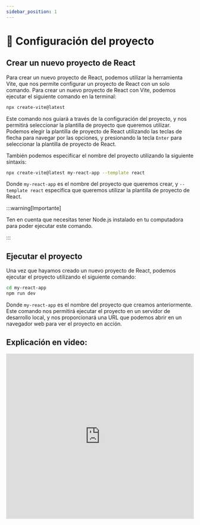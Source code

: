 ```yaml
---
sidebar_position: 1
---
```


# 🚧 Configuración del proyecto

## Crear un nuevo proyecto de React

Para crear un nuevo proyecto de React, podemos utilizar la herramienta Vite, que nos permite configurar un proyecto de React con un solo comando. Para crear un nuevo proyecto de React con Vite, podemos ejecutar el siguiente comando en la terminal:

```bash
npx create-vite@latest
```

Este comando nos guiará a través de la configuración del proyecto, y nos permitirá seleccionar la plantilla de proyecto que queremos utilizar. Podemos elegir la plantilla de proyecto de React utilizando las teclas de flecha para navegar por las opciones, y presionando la tecla `Enter` para seleccionar la plantilla de proyecto de React.

También podemos especificar el nombre del proyecto utilizando la siguiente sintaxis:

```bash
npx create-vite@latest my-react-app --template react
```

Donde `my-react-app` es el nombre del proyecto que queremos crear, y `--template react` especifica que queremos utilizar la plantilla de proyecto de React.

:::warning[Importante]

Ten en cuenta que necesitas tener Node.js instalado en tu computadora para poder ejecutar este comando.

:::

## Ejecutar el proyecto

Una vez que hayamos creado un nuevo proyecto de React, podemos ejecutar el proyecto utilizando el siguiente comando:

```bash
cd my-react-app
npm run dev
```

Donde `my-react-app` es el nombre del proyecto que creamos anteriormente. Este comando nos permitirá ejecutar el proyecto en un servidor de desarrollo local, y nos proporcionará una URL que podemos abrir en un navegador web para ver el proyecto en acción.

## Explicación en video:

<iframe width="100%" height="444" src="https://www.youtube.com/embed/-Qo1UeDnBbo?si=8iNCZO5LADzFSVp-" title="YouTube video player" frameborder="0" allow="accelerometer; autoplay; clipboard-write; encrypted-media; gyroscope; picture-in-picture; web-share" allowfullscreen></iframe>
